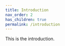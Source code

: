 ```yaml
---
title: Introduction
nav_order: 2
has_children: true
permalink: /introduction
---
```


This is the introduction.
